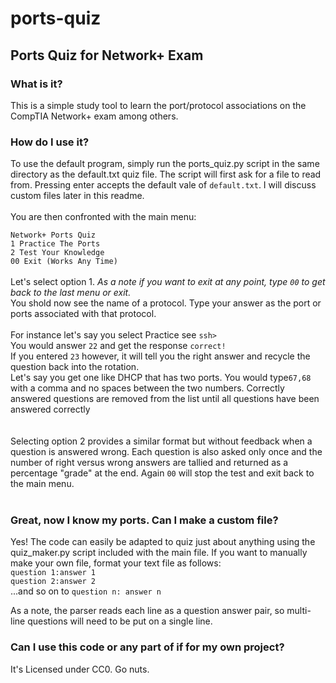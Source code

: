# ports-quiz 
## Ports Quiz for Network+ Exam 
 
### What is it?
This is a simple study tool to learn the port/protocol associations on the CompTIA Network+ exam among others. 

### How do I use it?
To use the default program, simply run the ports_quiz.py script in the same directory as the default.txt quiz file. The script will first ask for a file to read from. Pressing enter accepts the default vale of `default.txt`. I will discuss custom files later in this readme.<br/>
<br/>
You are then confronted with the main menu:<br/>

`Network+ Ports Quiz`<br/>
`1 Practice The Ports`<br/>
`2 Test Your Knowledge`<br/>
`00 Exit (Works Any Time)`<br/><br/>
Let's select option 1. *As a note if you want to exit at any point, type `00` to get back to the last menu or exit.*<br/>
You shold now see the name of a protocol. Type your answer as the port or ports associated with that protocol.<br/><br/>
For instance let's say you select Practice see `ssh>` <br/>
You would answer `22` and get the response `correct!`<br/>
If you entered `23` however, it will tell you the right answer and recycle the question back into the rotation.<br/>
Let's say you get one like DHCP that has two ports. You would type`67,68` with a comma and no spaces between the two numbers.
Correctly answered questions are removed from the list until all questions have been answered correctly<br/>
<br/><br/>
Selecting option 2 provides a similar format but without feedback when a question is answered wrong. Each question is also asked only once and the number of right versus wrong answers are tallied and returned as a percentage "grade" at the end. Again `00` will stop the test and exit back to the main menu.<br/><br/>
### Great, now I know my ports. Can I make a custom file?
Yes! The code can easily be adapted to quiz just about anything using the quiz_maker.py script included with the main file. If you want to manually make your own file, format your text file as follows:
<br/>
`question 1:answer 1`<br/>
`question 2:answer 2`<br/>
...and so on to `question n: answer n`<br/>

As a note, the parser reads each line as a question answer pair, so multi-line questions will need to be put on a single line.

### Can I use this code or any part of if for my own project?
It's Licensed under CC0. Go nuts. 
